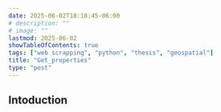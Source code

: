 ```yaml
---
date: 2025-06-02T18:18:45-06:00
# description: ""
# image: ""
lastmod: 2025-06-02
showTableOfContents: true
tags: ["web scrapping", "python", "thesis", "geospatial"]
title: "Get_properties"
type: "post"
---
```


## Intoduction

